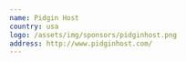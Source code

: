 ```yaml
---
name: Pidgin Host 
country: usa
logo: /assets/img/sponsors/pidginhost.png
address: http://www.pidginhost.com/
---
```

